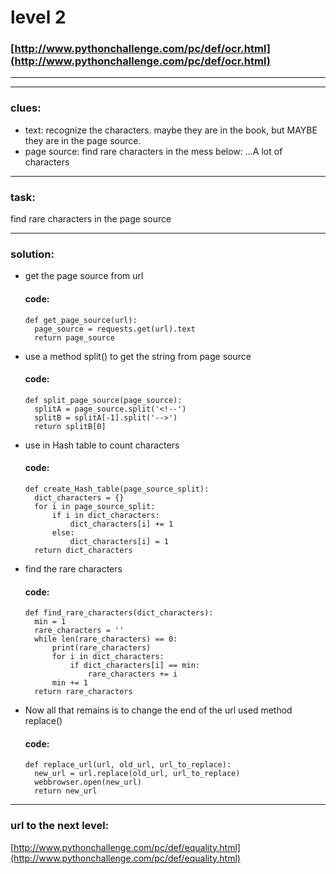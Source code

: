 # level 2
### [http://www.pythonchallenge.com/pc/def/ocr.html](http://www.pythonchallenge.com/pc/def/ocr.html)

---

---

### clues:
 - text: recognize the characters. maybe they are in the book, but MAYBE they are in the page source.
 - page source: find rare characters in the mess below: ...A lot of characters
---

### task:
find rare characters in the page source

---
### solution:
- get the page source from url
    #### code: 
    ```
    def get_page_source(url):
      page_source = requests.get(url).text
      return page_source
  ```
- use a method split() to get the string from page source
  #### code:
  ```
  def split_page_source(page_source):
    splitA = page_source.split('<!--')
    splitB = splitA[-1].split('-->')
    return splitB[0]
  ```
- use in Hash table to count characters
  #### code:
  ```
  def create_Hash_table(page_source_split):
    dict_characters = {}
    for i in page_source_split:
        if i in dict_characters:
            dict_characters[i] += 1
        else:
            dict_characters[i] = 1
    return dict_characters
  ```
- find the rare characters
  #### code:
  ```
  def find_rare_characters(dict_characters):
    min = 1
    rare_characters = ''
    while len(rare_characters) == 0:
        print(rare_characters)
        for i in dict_characters:
            if dict_characters[i] == min:
                rare_characters += i
        min += 1
    return rare_characters
  ```
- Now all that remains is to change the end of the url used method replace()
  #### code:
  ```
  def replace_url(url, old_url, url_to_replace):
    new_url = url.replace(old_url, url_to_replace)
    webbrowser.open(new_url)
    return new_url
  ```
 ---

### url to the next level:
 [http://www.pythonchallenge.com/pc/def/equality.html](http://www.pythonchallenge.com/pc/def/equality.html)

    